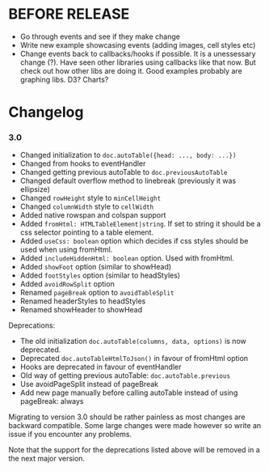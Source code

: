 # BEFORE RELEASE
- Go through events and see if they make change
- Write new example showcasing events (adding images, cell styles etc)
- Change events back to callbacks/hooks if possible. It is a unessessary change (?). Have seen other libraries using 
callbacks like that now. But check out how other libs are doing it. Good examples probably are graphing libs. D3? Charts?

# Changelog

### 3.0
- Changed initialization to `doc.autoTable({head: ..., body: ...})`
- Changed from hooks to eventHandler
- Changed getting previous autoTable to `doc.previousAutoTable`
- Changed default overflow method to linebreak (previously it was ellipsize)
- Changed `rowHeight` style to `minCellHeight`
- Changed `columnWidth` style to `cellWidth`
- Added native rowspan and colspan support
- Added `fromHtml: HTMLTableElement|string`. If set to string it should be a css selector pointing to a table element.
- Added `useCss: boolean` option which decides if css styles should be used when using fromHtml.
- Added `includeHiddenHtml: boolean` option. Used with fromHtml.
- Added `showFoot` option (similar to showHead)
- Added `footStyles` option (similar to headStyles)
- Added `avoidRowSplit` option
- Renamed `pageBreak` option to `avoidTableSplit`
- Renamed headerStyles to headStyles
- Renamed showHeader to showHead

Deprecations:
- The old initialization `doc.autoTable(columns, data, options)` is now deprecated. 
- Deprecated `doc.autoTableHtmlToJson()` in favour of fromHtml option
- Hooks are deprecated in favour of eventHandler
- Old way of getting previous autoTable: `doc.autoTable.previous`
- Use avoidPageSplit instead of pageBreak
- Add new page manually before calling autoTable instead of using pageBreak: always

Migrating to version 3.0 should be rather painless as most changes are backward compatible. 
Some large changes were made however so write an issue if you encounter any problems.

Note that the support for the deprecations listed above will be removed in a the next major version.